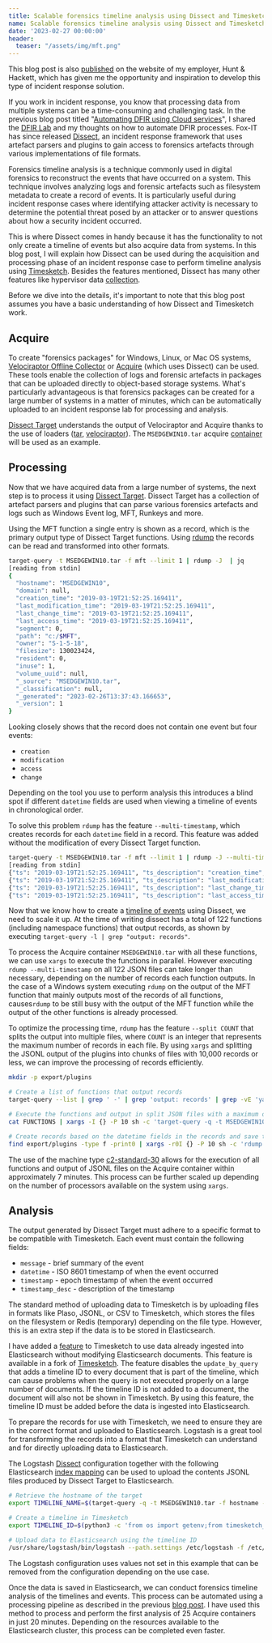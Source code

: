 ```yaml
---
title: Scalable forensics timeline analysis using Dissect and Timesketch
name: Scalable forensics timeline analysis using Dissect and Timesketch
date: '2023-02-27 00:00:00'
header:
  teaser: "/assets/img/mft.png"
---
```



This blog post is also [published](https://www.huntandhackett.com/blog/scalable-forensics-timeline-analysis-using-dissect-and-timesketch) on the website of my employer, Hunt & Hackett, which has given me the opportunity and inspiration to develop this type of incident response solution.

If you work in incident response, you know that processing data from multiple systems can be a time-consuming and challenging task. In the previous blog post titled "[Automating DFIR using Cloud services](https://zawadidone.nl/automating-dfir-using-cloud-services/)", I shared the [DFIR Lab](https://gitlab.com/Zawadidone/dfir-lab) and my thoughts on how to automate DFIR processes. Fox-IT has since released [Dissect](https://github.com/fox-it/dissect), an incident response framework that uses artefact parsers and plugins to gain access to forensics artefacts through various implementations of file formats.

Forensics timeline analysis is a technique commonly used in digital forensics to reconstruct the events that have occurred on a system.  This technique involves analyzing logs and forensic artefacts such as filesystem metadata to create a record of events. It is particularly useful during incident response cases where identifying attacker activity is necessary to determine the potential threat posed by an attacker or to answer questions about how a security incident occurred.

This is where Dissect comes in handy because it has the functionality to not only create a timeline of events but also acquire data from systems. In this blog post, I will explain how Dissect can be used during the acquisition and processing phase of an incident response case to perform timeline analysis using [Timesketch](https://timesketch.org/). Besides the features mentioned, Dissect has many other features like hypervisor data [collection](https://blog.fox-it.com/2022/10/18/im-in-your-hypervisor-collecting-your-evidence/).

Before we dive into the details, it's important to note that this blog post assumes you have a basic understanding of how Dissect and Timesketch work. 

## Acquire
To create "forensics packages" for Windows, Linux, or Mac OS systems, [Velociraptor Offline Collector](https://docs.velociraptor.app/docs/offline_triage/) or [Acquire](https://github.com/fox-it/acquire)   (which uses Dissect) can be used. These tools enable the collection of logs and forensic artefacts in packages that can be uploaded directly to object-based storage systems. What's particularly advantageous is that forensics packages can be created for a large number of systems in a matter of minutes, which can be automatically uploaded to an incident response lab for processing and analysis.

[Dissect Target](https://github.com/fox-it/dissect.target) understands the output of Velociraptor and Acquire thanks to the use of loaders  ([tar](https://github.com/fox-it/dissect.target/blob/main/dissect/target/loaders/tar.py), [velociraptor](https://github.com/fox-it/dissect.target/blob/main/dissect/target/loaders/velociraptor.py)). The `MSEDGEWIN10.tar` acquire [container](https://files.dissect.tools/images/MSEDGEWIN10_20220708124036.tar) will be used as an example.

## Processing
Now that we have acquired data from a large number of systems, the next step is to process it using [Dissect Target](https://github.com/fox-it/dissect.target). Dissect Target has a collection of artefact parsers and plugins that can parse various forensics artefacts and logs such as Windows Event log, MFT, Runkeys and more.

Using the MFT function a single entry is shown as a record, which is the primary output type of Dissect Target functions. Using [rdump](https://github.com/fox-it/flow.record) the records can be read and transformed into other formats.

```bash
target-query -t MSEDGEWIN10.tar -f mft --limit 1 | rdump -J  | jq
[reading from stdin]
{
  "hostname": "MSEDGEWIN10",
  "domain": null,
  "creation_time": "2019-03-19T21:52:25.169411",
  "last_modification_time": "2019-03-19T21:52:25.169411",
  "last_change_time": "2019-03-19T21:52:25.169411",
  "last_access_time": "2019-03-19T21:52:25.169411",
  "segment": 0,
  "path": "c:/$MFT",
  "owner": "S-1-5-18",
  "filesize": 130023424,
  "resident": 0,
  "inuse": 1,
  "volume_uuid": null,
  "_source": "MSEDGEWIN10.tar",
  "_classification": null,
  "_generated": "2023-02-26T13:37:43.166653",
  "_version": 1
}
```

Looking closely shows that the record does not contain one event but four events:

* `creation`
* `modification`
* `access`
* `change`

Depending on the tool you use to perform analysis this introduces a blind spot if different `datetime` fields are used when viewing a timeline of events in chronological order.

To solve this problem `rdump` has the feature `--multi-timestamp`, which creates records for each `datetime` field in a record. This feature was added without the modification of every Dissect Target function.

```bash
target-query -t MSEDGEWIN10.tar -f mft --limit 1 | rdump -J --multi-timestamp
[reading from stdin]
{"ts": "2019-03-19T21:52:25.169411", "ts_description": "creation_time", [...]}
{"ts": "2019-03-19T21:52:25.169411", "ts_description": "last_modification_time", [...]}
{"ts": "2019-03-19T21:52:25.169411", "ts_description": "last_change_time", [...]}
{"ts": "2019-03-19T21:52:25.169411", "ts_description": "last_access_time", [...]}
```

Now that we know how to create a [timeline of events](https://docs.dissect.tools/en/latest/usage/use-cases.html#timeline-of-records) using Dissect, we need to scale it up. At the time of writing dissect has a total of 122 functions (including namespace functions) that output records, as shown by executing `target-query -l | grep "output: records"`.

To process the Acquire container `MSEDGEWIN10.tar` with all these functions, we can use `xargs` to execute the functions in parallel. However executing  `rdump --multi-timestamp` on all 122 JSON files can take longer than necessary, depending on the number of records each function outputs. In the case of a Windows system executing `rdump` on the output of the MFT function that mainly outputs most of the records of all functions, causes`rdump` to be still busy with the output of the MFT function while the output of the other functions is already processed. 

To optimize the processing time,  `rdump` has the feature `--split COUNT` that splits the output into multiple files, where `COUNT` is an integer that represents the maximum number of records in each file. By using `xargs` and splitting the JSONL output of the plugins into chunks of files with 10,000 records or less, we can improve the processing of records efficiently.


```bash
mkdir -p export/plugins

# Create a list of functions that output records
target-query --list | grep ' -' | grep 'output: records' | grep -vE 'yara|remoteaccess\.remoteaccess|browser\.history|get_all_records|example' | awk '{print $1}' > FUNCTIONS

# Execute the functions and output in split JSON files with a maximum of 10000 records
cat FUNCTIONS | xargs -I {} -P 10 sh -c 'target-query -q -t MSEDGEWIN10.tar -f {} --no-cache --children 2>>/dev/null | rdump --split 10000 -w export/plugins/{}.json --suffix-length 10 2>>/dev/null'

# Create records based on the datetime fields in the records and save the output in JSONL files
find export/plugins -type f -print0 | xargs -r0I {} -P 10 sh -c 'rdump {} --multi-timestamp -w jsonfile://export/$(basename {} .json).jsonl?descriptors=True'
```

The use of the machine type [c2-standard-30](https://gcloud-compute.com/c2-standard-30.html) allows for the execution of all functions and output of JSONL files on the Acquire container within approximately 7 minutes. This process can be further scaled up depending on the number of processors available on the system using `xargs`.

## Analysis
The output generated by Dissect Target must adhere to a specific format to be compatible with Timesketch. Each event must contain the following fields: 

* `message` - brief summary of the event
* `datetime` - ISO 8601 timestamp of when the event occurred
* `timestamp` - epoch timestamp of when the event occurred
* `timestamp_desc` - description of the timestamp

The standard method of uploading data to Timesketch is by uploading files in formats like Plaso, JSONL, or CSV to Timesketch, which stores the files on the filesystem or Redis (temporary) depending on the file type. However, this is an extra step if the data is to be stored in Elasticsearch.  

I have added a [feature](https://github.com/hnhdev/timesketch/pull/8) to Timesketch to use data already ingested into Elasticsearch without modifying Elasticsearch documents. This feature is available in a fork of [Timesketch](https://github.com/hnhdev/timesketch). The feature disables the `update_by_query` that adds a timeline ID to every document that is part of the timeline, which can cause problems when the query is not executed properly on a large number of documents. If the timeline ID is not added to a document, the document will also not be shown in Timesketch. By using this feature, the timeline ID must be added before the data is ingested into Elasticsearch.

To prepare the records for use with Timesketch, we need to ensure they are in the correct format and uploaded to Elasticsearch. Logstash is a great tool for transforming the records into a format that Timesketch can understand and for directly uploading data to Elasticsearch.

The Logstash [Dissect]( https://github.com/huntandhackett/ir-automation/blob/main/logstash-dissect.conf) configuration together with the following Elasticsearch [index mapping](https://gist.github.com/Zawadidone/dd6e88490796d2ed11e5e0b0536246ef) can be used to upload the contents JSONL files produced by Dissect Target to Elasticsearch.

```bash
# Retrieve the hostname of the target
export TIMELINE_NAME=$(target-query -q -t MSEDGEWIN10.tar -f hostname -d ";"  | grep -iv "none" | awk '{print $NF}')

# Create a timeline in Timesketch
export TIMELINE_ID=$(python3 -c 'from os import getenv;from timesketch_api_client import config;ts_client = config.get_client();sketch = ts_client.get_sketch(1);timeline=sketch.generate_timeline_from_es_index(es_index_name=getenv("INDEX_NAME"), name=getenv("TIMELINE_NAME"),timeline_update_query=False,provider="Dissect Target",context="Dissect Target");print(timeline.id)')

# Upload data to Elasticsearch using the timeline ID
/usr/share/logstash/bin/logstash --path.settings /etc/logstash -f /etc/logstash/conf.d/logstash-dissect.conf
```

The Logstash configuration uses values not set in this example that can be removed from the configuration depending on the use case.

Once the data is saved in Elasticsearch, we can conduct forensics timeline analysis of the timelines and events. This process can be automated using a processing pipeline as described in the previous [blog post](http://zawadidone.nl/automating-dfir-using-cloud-services/#processing-pubsub). I have used this method to process and perform the first analysis of 25 Acquire containers in just 20 minutes. Depending on the resources available to the Elasticsearch cluster, this process can be completed even faster.
